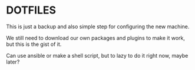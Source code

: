 # DOTFILES

This is just a backup and also simple step for configuring the new machine.

We still need to download our own packages and plugins to make it work, but this is the gist of it.

Can use ansible or make a shell script, but to lazy to do it right now, maybe later?
